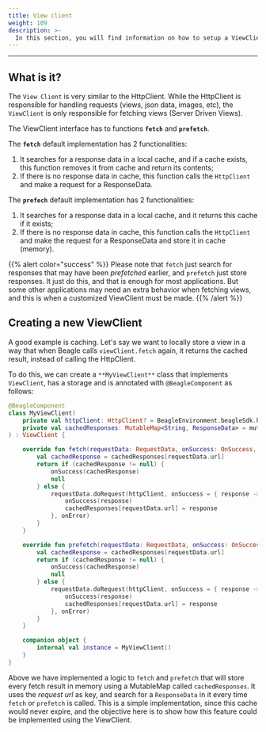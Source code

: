 ```yaml
---
title: View client
weight: 109
description: >-
  In this section, you will find information on how to setup a ViewClient in Beagle Android.
---
```


---

## What is it?

The `View Client` is very similar to the HttpClient. While the HttpClient is responsible for handling requests (views, json data, images, etc), the ``ViewClient`` is only responsible for fetching views (Server Driven Views).

The ViewClient interface has to functions **`fetch`** and **`prefetch`**.

The **`fetch`** default implementation has 2 functionalities:

1. It searches for a response data in a local cache, and if a cache exists, this function removes it from cache and return its contents;
2. If there is no response data in cache, this function calls the `HttpClient` and make a request for a ResponseData.

The **`prefech`** default implementation has 2 functionalities:

1. It searches for a response data in a local cache, and it returns this cache if it exists;
2. If there is no response data in cache, this function calls the `HttpClient` and make the request for a ResponseData and store it in cache (memory).

{{% alert color="success" %}}
Please note that `fetch` just search for responses that may have been *prefetched* earlier, and `prefetch` just store responses. It just do this, and that is enough for most applications. But some other applications may need an extra behavior when fetching views, and this is when a customized ViewClient must be made.
{{% /alert %}}

## Creating a new ViewClient

A good example is caching. Let's say we want to locally store a view in a way that when Beagle calls `viewClient.fetch` again, it returns the cached result, instead of calling the HttpClient.

To do this, we can create a ``**MyViewClient**`` class that implements ``ViewClient``, has a storage and is annotated with `@BeagleComponent` as follows:

```kotlin
@BeagleComponent
class MyViewClient(
    private val httpClient: HttpClient? = BeagleEnvironment.beagleSdk.httpClientFactory?.create(),
    private val cachedResponses: MutableMap<String, ResponseData> = mutableMapOf()
) : ViewClient {

    override fun fetch(requestData: RequestData, onSuccess: OnSuccess, onError: OnError): RequestCall? {
        val cachedResponse = cachedResponses[requestData.url]
        return if (cachedResponse != null) {
            onSuccess(cachedResponse)
            null
        } else {
            requestData.doRequest(httpClient, onSuccess = { response ->
                onSuccess(response)
                cachedResponses[requestData.url] = response
            }, onError)
        }
    }

    override fun prefetch(requestData: RequestData, onSuccess: OnSuccess, onError: OnError): RequestCall? {
        val cachedResponse = cachedResponses[requestData.url]
        return if (cachedResponse != null) {
            onSuccess(cachedResponse)
            null
        } else {
            requestData.doRequest(httpClient, onSuccess = { response ->
                onSuccess(response)
                cachedResponses[requestData.url] = response
            }, onError)
        }
    }

    companion object {
        internal val instance = MyViewClient()
    }
}

```

Above we have implemented a logic to `fetch` and `prefetch` that will store every fetch result in memory using a MutableMap called `cachedResponses`. It uses the *request url* as key, and search for a ``ResponseData`` in it every time `fetch` or `prefetch` is called. This is a simple implementation, since this cache would never expire, and the objective here is to show how this feature could be implemented using the ViewClient.
